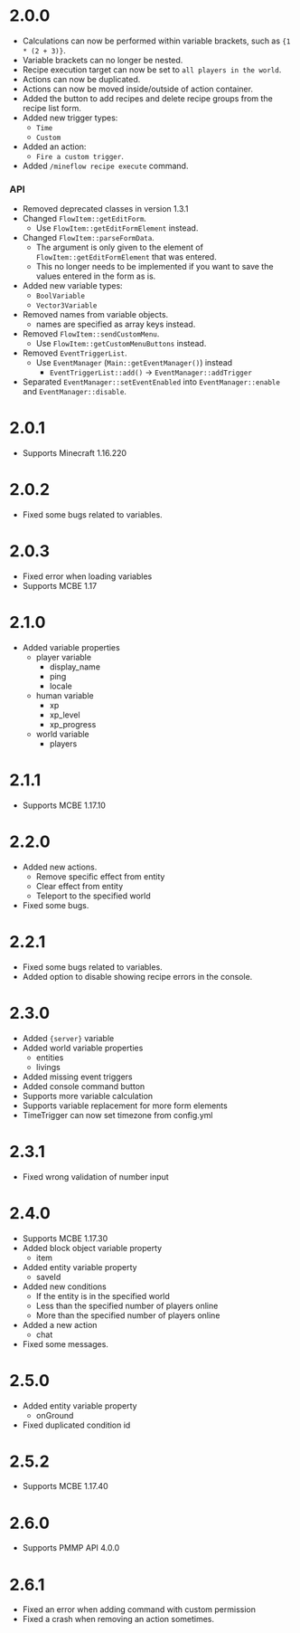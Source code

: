 # 2.0.0

- Calculations can now be performed within variable brackets, such as `{1 * (2 + 3)}`.
- Variable brackets can no longer be nested.
- Recipe execution target can now be set to `all players in the world`.
- Actions can now be duplicated.
- Actions can now be moved inside/outside of action container.
- Added the button to add recipes and delete recipe groups from the recipe list form.
- Added new trigger types:
    - `Time`
    - `Custom`
- Added an action:
    - `Fire a custom trigger`.
- Added `/mineflow recipe execute` command.

### API
- Removed deprecated classes in version 1.3.1
- Changed `FlowItem::getEditForm`.
    - Use `FlowItem::getEditFormElement` instead.
- Changed `FlowItem::parseFormData`.
    - The argument is only given to the element of `FlowItem::getEditFormElement` that was entered.
    - This no longer needs to be implemented if you want to save the values entered in the form as is.
- Added new variable types:
    - `BoolVariable`
    - `Vector3Variable`
- Removed names from variable objects.
    - names are specified as array keys instead.
- Removed `FlowItem::sendCustomMenu`.
    - Use `FlowItem::getCustomMenuButtons` instead.
- Removed `EventTriggerList`.
    - Use `EventManager` (`Main::getEventManager()`) instead
        - `EventTriggerList::add()` -> `EventManager::addTrigger`
- Separated `EventManager::setEventEnabled` into `EventManager::enable` and `EventManager::disable`.

# 2.0.1

- Supports Minecraft 1.16.220

# 2.0.2

- Fixed some bugs related to variables.

# 2.0.3

- Fixed error when loading variables
- Supports MCBE 1.17

# 2.1.0

- Added variable properties
     - player variable
          - display_name
          - ping
          - locale
     - human variable
          - xp
          - xp_level
          - xp_progress
     - world variable
          - players

# 2.1.1

- Supports MCBE 1.17.10

# 2.2.0

- Added new actions.
     - Remove specific effect from entity
     - Clear effect from entity
     - Teleport to the specified world
- Fixed some bugs.

# 2.2.1

- Fixed some bugs related to variables.
- Added option to disable showing recipe errors in the console.

# 2.3.0

- Added `{server}` variable
- Added world variable properties
     - entities
     - livings
- Added missing event triggers
- Added console command button
- Supports more variable calculation
- Supports variable replacement for more form elements
- TimeTrigger can now set timezone from config.yml

# 2.3.1

- Fixed wrong validation of number input

# 2.4.0

- Supports MCBE 1.17.30
- Added block object variable property
     - item
- Added entity variable property
     - saveId
- Added new conditions
     - If the entity is in the specified world
     - Less than the specified number of players online
     - More than the specified number of players online
- Added a new action
     - chat
- Fixed some messages.

# 2.5.0

- Added entity variable property
     - onGround
- Fixed duplicated condition id

# 2.5.2

- Supports MCBE 1.17.40

# 2.6.0

- Supports PMMP API 4.0.0

# 2.6.1

- Fixed an error when adding command with custom permission
- Fixed a crash when removing an action sometimes.
